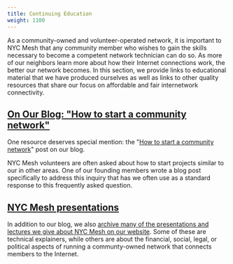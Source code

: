 ```yaml
---
title: Continuing Education
weight: 1100
---
```


As a community-owned and volunteer-operated network, it is important to NYC Mesh that any community member who wishes to gain the skills necessary to become a competent network technician can do so. As more of our neighbors learn more about how their Internet connections work, the better our network becomes. In this section, we provide links to educational material that we have produced ourselves as well as links to other quality resources that share our focus on affordable and fair internetwork connectivity. 

## [On Our Blog: "How to start a community network"](https://www.nycmesh.net/blog/how/)

One resource deserves special mention: the "[How to start a community network](https://www.nycmesh.net/blog/how/)" post on our blog.

NYC Mesh volunteers are often asked about how to start projects similar to our in other areas. One of our founding members wrote a blog post specifically to address this inquiry that has we often use as a standard response to this frequently asked question.

## [NYC Mesh presentations](https://www.nycmesh.net/presentations/)

In addition to our blog, we also [archive many of the presentations and lectures we give about NYC Mesh on our website](https://www.nycmesh.net/presentations/). Some of these are technical explainers, while others are about the financial, social, legal, or political aspects of running a communty-owned network that connects members to the Internet.
